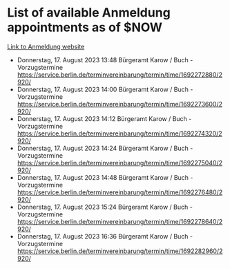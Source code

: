 # List of available Anmeldung appointments as of $NOW
[Link to Anmeldung website](https://service.berlin.de/terminvereinbarung/termin/tag.php?termin=1&anliegen[]=120686&dienstleisterlist=122210,122217,327316,122219,327312,122227,327314,122231,327346,122243,327348,122254,122252,329742,122260,329745,122262,329748,122271,327278,122273,327274,122277,327276,330436,122280,327294,122282,327290,122284,327292,122291,327270,122285,327266,122286,327264,122296,327268,150230,329760,122297,327286,122294,327284,122312,329763,122314,329775,122304,327330,122311,327334,122309,327332,317869,122281,327352,122279,329772,122283,122276,327324,122274,327326,122267,329766,122246,327318,122251,327320,122257,327322,122208,327298,122226,327300&herkunft=http%3A%2F%2Fservice.berlin.de%2Fdienstleistung%2F120686%2F)
- Donnerstag, 17. August 2023 13:48 Bürgeramt Karow / Buch - Vorzugstermine https://service.berlin.de/terminvereinbarung/termin/time/1692272880/2920/
- Donnerstag, 17. August 2023 14:00 Bürgeramt Karow / Buch - Vorzugstermine https://service.berlin.de/terminvereinbarung/termin/time/1692273600/2920/
- Donnerstag, 17. August 2023 14:12 Bürgeramt Karow / Buch - Vorzugstermine https://service.berlin.de/terminvereinbarung/termin/time/1692274320/2920/
- Donnerstag, 17. August 2023 14:24 Bürgeramt Karow / Buch - Vorzugstermine https://service.berlin.de/terminvereinbarung/termin/time/1692275040/2920/
- Donnerstag, 17. August 2023 14:48 Bürgeramt Karow / Buch - Vorzugstermine https://service.berlin.de/terminvereinbarung/termin/time/1692276480/2920/
- Donnerstag, 17. August 2023 15:24 Bürgeramt Karow / Buch - Vorzugstermine https://service.berlin.de/terminvereinbarung/termin/time/1692278640/2920/
- Donnerstag, 17. August 2023 16:36 Bürgeramt Karow / Buch - Vorzugstermine https://service.berlin.de/terminvereinbarung/termin/time/1692282960/2920/
